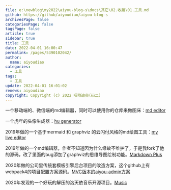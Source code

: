 ```yaml
---
file: e:\newblog\my2022\aiyou-blog-s\docs\其它\02.收藏\01.工具.md
github: https://github/aiyoudiao/aiyou-blog-s
archivesPage: false
categoriesPage: false
tagsPage: false
article: true
sidebar: true
title: 工具
date: 2022-04-01 16:00:47
permalink: /pages/5390102042/
author: 
  name: aiyoudiao
categories: 
  - 工具
tags: 
  - 工具
update: 2022-04-01 16:01:02
renews: aiyoudiao
copyright: Copyright (c) 2022 哎哟迪奥(码二)
---
```


一个移动端的、微信端的md编辑器，同时可以使用你的仓库来做图床：[md editor](https://aiyoudiao.gitee.io/md/)


一个虎年的头像生成器：[hu generator](https://aiyoudiao.gitee.io/hu/)


2019年做的一个基于mermaid 和 graphviz 的云闪付风格的md绘图工具：[my live editor](http://www.hao6.website:999/)


2019年做的一个md编辑器，作者不知道因为什么缘故不维护了，于是我fork了他的源码，改了里面的bug添加了graphviz的思维导图绘制功能。[Markdown Plus](http://www.hao6.website:1000/)


2020年做的公司里传统套模板引擎后台项目的改造方案，这个github上有webpack4的项目配置方案源码。[MVC版本的aiyou-admin方案](http://www.hao6.website:2000/)


2020年发现的一个好玩的解压的洛天依音乐开源项目。[Music](http://www.hao6.website:1314/)